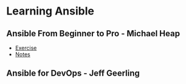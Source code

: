 # Learning Ansible

## Ansible From Beginner to Pro - Michael Heap
  - [Exercise](./b2pro)
  - [Notes](./wiki/Ansible-From-Beginner-to-Pro)

## Ansible for DevOps - Jeff Geerling